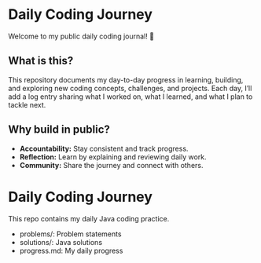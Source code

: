 
# Daily Coding Journey

Welcome to my public daily coding journal! 🚀

## What is this?

This repository documents my day-to-day progress in learning, building, and exploring new coding concepts, challenges, and projects. Each day, I’ll add a log entry sharing what I worked on, what I learned, and what I plan to tackle next.

## Why build in public?

- **Accountability:** Stay consistent and track progress.
- **Reflection:** Learn by explaining and reviewing daily work.
- **Community:** Share the journey and connect with others.


# Daily Coding Journey

This repo contains my daily Java coding practice.

- problems/: Problem statements
- solutions/: Java solutions
- progress.md: My daily progress
